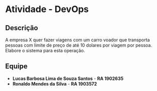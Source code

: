 # Atividade - DevOps 

## Descrição 
A empresa X quer fazer viagens com um carro voador que transporta pessoas com limite de preço de até 10 dolares por viagem por pessoa. Elabore o sistema para esta operação.

## Equipe
- __Lucas Barbosa Lima de Souza Santos__ - __RA 1902635__
- __Ronaldo Mendes da Silva__ - __RA 1903572__
